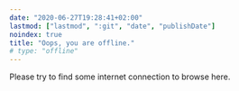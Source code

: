 ```yaml
---
date: "2020-06-27T19:28:41+02:00"
lastmod: ["lastmod", ":git", "date", "publishDate"]
noindex: true
title: "Oops, you are offline."
# type: "offline"
---
```


Please try to find some internet connection to browse here.